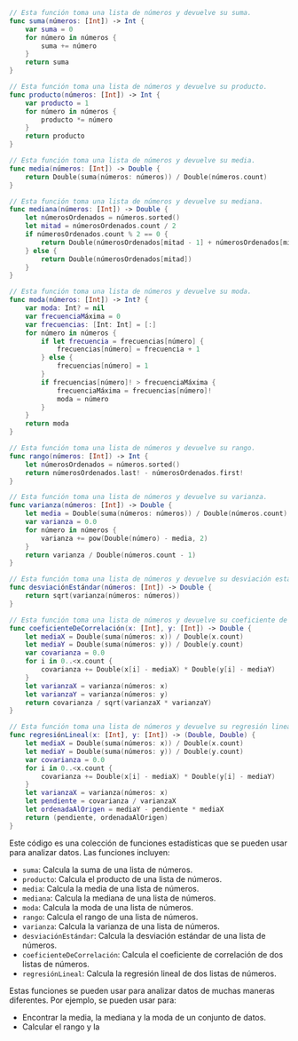 ```swift
// Esta función toma una lista de números y devuelve su suma.
func suma(números: [Int]) -> Int {
    var suma = 0
    for número in números {
        suma += número
    }
    return suma
}

// Esta función toma una lista de números y devuelve su producto.
func producto(números: [Int]) -> Int {
    var producto = 1
    for número in números {
        producto *= número
    }
    return producto
}

// Esta función toma una lista de números y devuelve su media.
func media(números: [Int]) -> Double {
    return Double(suma(números: números)) / Double(números.count)
}

// Esta función toma una lista de números y devuelve su mediana.
func mediana(números: [Int]) -> Double {
    let númerosOrdenados = números.sorted()
    let mitad = númerosOrdenados.count / 2
    if númerosOrdenados.count % 2 == 0 {
        return Double(númerosOrdenados[mitad - 1] + númerosOrdenados[mitad]) / 2.0
    } else {
        return Double(númerosOrdenados[mitad])
    }
}

// Esta función toma una lista de números y devuelve su moda.
func moda(números: [Int]) -> Int? {
    var moda: Int? = nil
    var frecuenciaMáxima = 0
    var frecuencias: [Int: Int] = [:]
    for número in números {
        if let frecuencia = frecuencias[número] {
            frecuencias[número] = frecuencia + 1
        } else {
            frecuencias[número] = 1
        }
        if frecuencias[número]! > frecuenciaMáxima {
            frecuenciaMáxima = frecuencias[número]!
            moda = número
        }
    }
    return moda
}

// Esta función toma una lista de números y devuelve su rango.
func rango(números: [Int]) -> Int {
    let númerosOrdenados = números.sorted()
    return númerosOrdenados.last! - númerosOrdenados.first!
}

// Esta función toma una lista de números y devuelve su varianza.
func varianza(números: [Int]) -> Double {
    let media = Double(suma(números: números)) / Double(números.count)
    var varianza = 0.0
    for número in números {
        varianza += pow(Double(número) - media, 2)
    }
    return varianza / Double(números.count - 1)
}

// Esta función toma una lista de números y devuelve su desviación estándar.
func desviaciónEstándar(números: [Int]) -> Double {
    return sqrt(varianza(números: números))
}

// Esta función toma una lista de números y devuelve su coeficiente de correlación con otra lista de números.
func coeficienteDeCorrelación(x: [Int], y: [Int]) -> Double {
    let mediaX = Double(suma(números: x)) / Double(x.count)
    let mediaY = Double(suma(números: y)) / Double(y.count)
    var covarianza = 0.0
    for i in 0..<x.count {
        covarianza += Double(x[i] - mediaX) * Double(y[i] - mediaY)
    }
    let varianzaX = varianza(números: x)
    let varianzaY = varianza(números: y)
    return covarianza / sqrt(varianzaX * varianzaY)
}

// Esta función toma una lista de números y devuelve su regresión lineal.
func regresiónLineal(x: [Int], y: [Int]) -> (Double, Double) {
    let mediaX = Double(suma(números: x)) / Double(x.count)
    let mediaY = Double(suma(números: y)) / Double(y.count)
    var covarianza = 0.0
    for i in 0..<x.count {
        covarianza += Double(x[i] - mediaX) * Double(y[i] - mediaY)
    }
    let varianzaX = varianza(números: x)
    let pendiente = covarianza / varianzaX
    let ordenadaAlOrigen = mediaY - pendiente * mediaX
    return (pendiente, ordenadaAlOrigen)
}
```

Este código es una colección de funciones estadísticas que se pueden usar para analizar datos. Las funciones incluyen:

* `suma`: Calcula la suma de una lista de números.
* `producto`: Calcula el producto de una lista de números.
* `media`: Calcula la media de una lista de números.
* `mediana`: Calcula la mediana de una lista de números.
* `moda`: Calcula la moda de una lista de números.
* `rango`: Calcula el rango de una lista de números.
* `varianza`: Calcula la varianza de una lista de números.
* `desviaciónEstándar`: Calcula la desviación estándar de una lista de números.
* `coeficienteDeCorrelación`: Calcula el coeficiente de correlación de dos listas de números.
* `regresiónLineal`: Calcula la regresión lineal de dos listas de números.

Estas funciones se pueden usar para analizar datos de muchas maneras diferentes. Por ejemplo, se pueden usar para:

* Encontrar la media, la mediana y la moda de un conjunto de datos.
* Calcular el rango y la